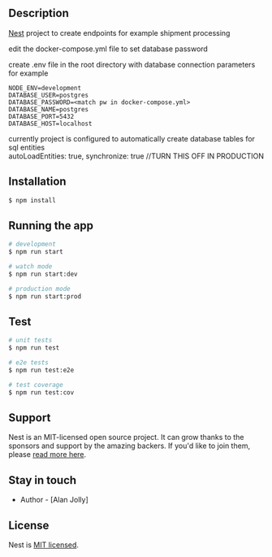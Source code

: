 
## Description

[Nest](https://github.com/nestjs/nest) project to create endpoints for example shipment processing

edit the docker-compose.yml file to set database password

create .env file in the root directory with database connection parameters for example 


```
NODE_ENV=development
DATABASE_USER=postgres
DATABASE_PASSWORD=<match pw in docker-compose.yml>
DATABASE_NAME=postgres
DATABASE_PORT=5432
DATABASE_HOST=localhost

```

currently project is configured to automatically create database tables for sql entities     
  autoLoadEntities: true,
  synchronize: true //TURN THIS OFF IN PRODUCTION

## Installation

```bash
$ npm install
```

## Running the app

```bash
# development
$ npm run start

# watch mode
$ npm run start:dev

# production mode
$ npm run start:prod
```

## Test

```bash
# unit tests
$ npm run test

# e2e tests
$ npm run test:e2e

# test coverage
$ npm run test:cov
```

## Support

Nest is an MIT-licensed open source project. It can grow thanks to the sponsors and support by the amazing backers. If you'd like to join them, please [read more here](https://docs.nestjs.com/support).

## Stay in touch

- Author - [Alan Jolly]

## License

Nest is [MIT licensed](LICENSE).
